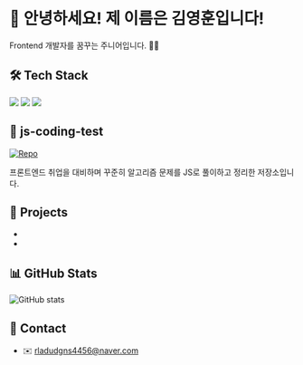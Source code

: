 
# 👋 안녕하세요! 제 이름은 김영훈입니다!
Frontend 개발자를 꿈꾸는 주니어입니다. 👨‍💻

## 🛠 Tech Stack
<p>
  <img src="https://img.shields.io/badge/HTML-E34F26?style=flat&logo=html5&logoColor=white"/>
  <img src="https://img.shields.io/badge/CSS-1572B6?style=flat&logo=css3&logoColor=white"/>
  <img src="https://img.shields.io/badge/JavaScript-F7DF1E?style=flat&logo=javascript&logoColor=black"/>
</p>

## 🧠 js-coding-test
  [![Repo](https://img.shields.io/badge/js--coding--test-%F0%9F%93%81-blue)](https://github.com/rladudgns4456/js-coding-test)

  프론트엔드 취업을 대비하며 꾸준히 알고리즘 문제를 JS로 풀이하고 정리한 저장소입니다.

## 📌 Projects
  -
  -
## 📊 GitHub Stats
![GitHub stats](https://github-readme-stats.vercel.app/api?username=rladudgns4456&show_icons=true&theme=dracula)

## 💬 Contact
  - ✉️ rladudgns4456@naver.com



